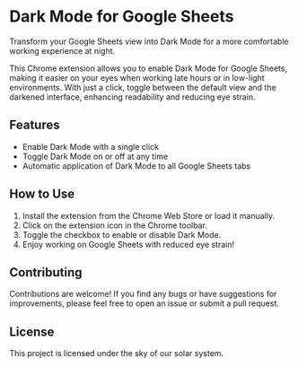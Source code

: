 # Dark Mode for Google Sheets

Transform your Google Sheets view into Dark Mode for a more comfortable working experience at night.

This Chrome extension allows you to enable Dark Mode for Google Sheets, making it easier on your eyes when working late hours or in low-light environments. With just a click, toggle between the default view and the darkened interface, enhancing readability and reducing eye strain.

## Features

- Enable Dark Mode with a single click
- Toggle Dark Mode on or off at any time
- Automatic application of Dark Mode to all Google Sheets tabs

## How to Use

1. Install the extension from the Chrome Web Store or load it manually.
2. Click on the extension icon in the Chrome toolbar.
3. Toggle the checkbox to enable or disable Dark Mode.
4. Enjoy working on Google Sheets with reduced eye strain!

## Contributing

Contributions are welcome! If you find any bugs or have suggestions for improvements, please feel free to open an issue or submit a pull request.

## License

This project is licensed under the sky of our solar system.
